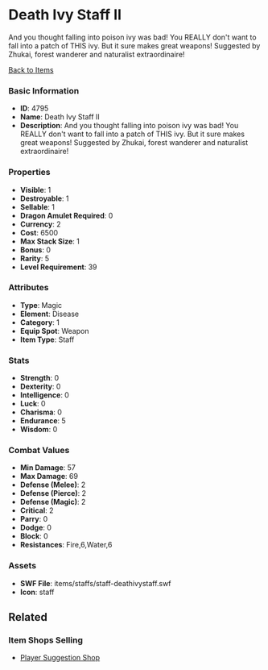 # Death Ivy Staff II

And you thought falling into poison ivy was bad! You REALLY don't want to fall into a patch of THIS ivy.  But it sure makes great weapons! Suggested by Zhukai, forest wanderer and naturalist extraordinaire!

[Back to Items](../items.md)

### Basic Information

- **ID**: 4795
- **Name**: Death Ivy Staff II
- **Description**: And you thought falling into poison ivy was bad! You REALLY don&#039;t want to fall into a patch of THIS ivy.  But it sure makes great weapons! Suggested by Zhukai, forest wanderer and naturalist extraordinaire!

### Properties

- **Visible**: 1
- **Destroyable**: 1
- **Sellable**: 1
- **Dragon Amulet Required**: 0
- **Currency**: 2
- **Cost**: 6500
- **Max Stack Size**: 1
- **Bonus**: 0
- **Rarity**: 5
- **Level Requirement**: 39

### Attributes

- **Type**: Magic
- **Element**: Disease
- **Category**: 1
- **Equip Spot**: Weapon
- **Item Type**: Staff

### Stats

- **Strength**: 0
- **Dexterity**: 0
- **Intelligence**: 0
- **Luck**: 0
- **Charisma**: 0
- **Endurance**: 5
- **Wisdom**: 0

### Combat Values

- **Min Damage**: 57
- **Max Damage**: 69
- **Defense (Melee)**: 2
- **Defense (Pierce)**: 2
- **Defense (Magic)**: 2
- **Critical**: 2
- **Parry**: 0
- **Dodge**: 0
- **Block**: 0
- **Resistances**: Fire,6,Water,6

### Assets

- **SWF File**: items/staffs/staff-deathivystaff.swf
- **Icon**: staff

## Related

### Item Shops Selling

- [Player Suggestion Shop](../item-shops/135-player-suggestion-shop.md)

